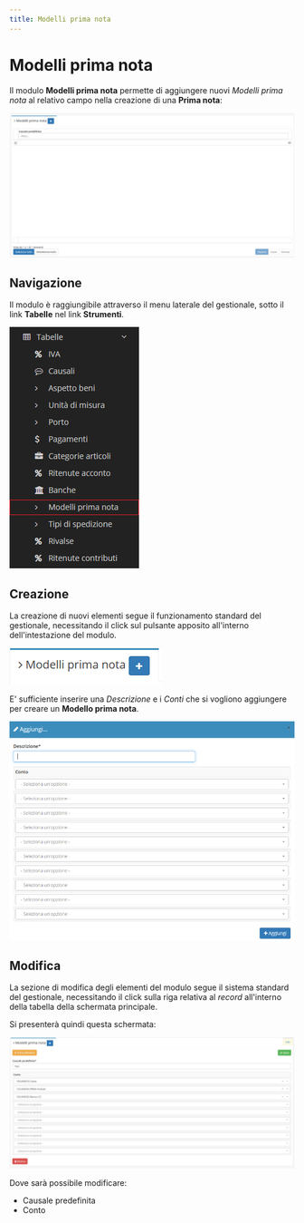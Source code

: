 ```yaml
---
title: Modelli prima nota
---
```


# Modelli prima nota

Il modulo **Modelli prima nota** permette di aggiungere nuovi _Modelli prima nota_ al relativo campo nella creazione di una **Prima nota**:

![Screenshot interfaccia modelli prima nota](../../../../.gitbook/assets/modelliprimanota.PNG)

## Navigazione

Il modulo è raggiungibile attraverso il menu laterale del gestionale, sotto il link **Tabelle** nel link **Strumenti**.

![Screenshot navigazione modelli prima nota](../../../../.gitbook/assets/navigazionemodelliprimanota.png)

## Creazione

La creazione di nuovi elementi segue il funzionamento standard del gestionale, necessitando il click sul pulsante apposito all'interno dell'intestazione del modulo.

![Screenshot creazione modelli prima nota](../../../../.gitbook/assets/aggiuntamodelliprimanota.PNG)

E' sufficiente inserire una _Descrizione_ e i _Conti_ che si vogliono aggiungere per creare un **Modello prima nota**.

![Screenshot creazione modelli prima nota](../../../../.gitbook/assets/aggiungeremodelliprimanota.PNG)

## Modifica

La sezione di modifica degli elementi del modulo segue il sistema standard del gestionale, necessitando il click sulla riga relativa al _record_ all'interno della tabella della schermata principale.

Si presenterà quindi questa schermata:

![Screenshot modifica modelli prima nota](../../../../.gitbook/assets/modificamodelliprimanota.PNG)

Dove sarà possibile modificare:

* Causale predefinita
* Conto


